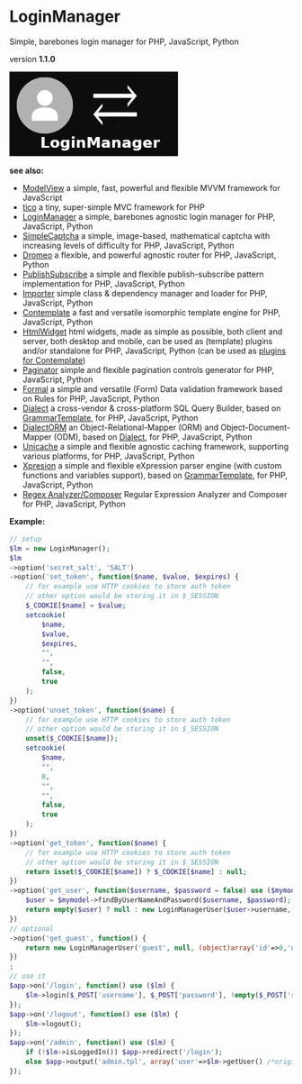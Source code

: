 # LoginManager

Simple, barebones login manager for PHP, JavaScript, Python

version **1.1.0**

![Login Manager](/loginmanager.jpg)

**see also:**

* [ModelView](https://github.com/foo123/modelview.js) a simple, fast, powerful and flexible MVVM framework for JavaScript
* [tico](https://github.com/foo123/tico) a tiny, super-simple MVC framework for PHP
* [LoginManager](https://github.com/foo123/LoginManager) a simple, barebones agnostic login manager for PHP, JavaScript, Python
* [SimpleCaptcha](https://github.com/foo123/simple-captcha) a simple, image-based, mathematical captcha with increasing levels of difficulty for PHP, JavaScript, Python
* [Dromeo](https://github.com/foo123/Dromeo) a flexible, and powerful agnostic router for PHP, JavaScript, Python
* [PublishSubscribe](https://github.com/foo123/PublishSubscribe) a simple and flexible publish-subscribe pattern implementation for PHP, JavaScript, Python
* [Importer](https://github.com/foo123/Importer) simple class &amp; dependency manager and loader for PHP, JavaScript, Python
* [Contemplate](https://github.com/foo123/Contemplate) a fast and versatile isomorphic template engine for PHP, JavaScript, Python
* [HtmlWidget](https://github.com/foo123/HtmlWidget) html widgets, made as simple as possible, both client and server, both desktop and mobile, can be used as (template) plugins and/or standalone for PHP, JavaScript, Python (can be used as [plugins for Contemplate](https://github.com/foo123/Contemplate/blob/master/src/js/plugins/plugins.txt))
* [Paginator](https://github.com/foo123/Paginator)  simple and flexible pagination controls generator for PHP, JavaScript, Python
* [Formal](https://github.com/foo123/Formal) a simple and versatile (Form) Data validation framework based on Rules for PHP, JavaScript, Python
* [Dialect](https://github.com/foo123/Dialect) a cross-vendor &amp; cross-platform SQL Query Builder, based on [GrammarTemplate](https://github.com/foo123/GrammarTemplate), for PHP, JavaScript, Python
* [DialectORM](https://github.com/foo123/DialectORM) an Object-Relational-Mapper (ORM) and Object-Document-Mapper (ODM), based on [Dialect](https://github.com/foo123/Dialect), for PHP, JavaScript, Python
* [Unicache](https://github.com/foo123/Unicache) a simple and flexible agnostic caching framework, supporting various platforms, for PHP, JavaScript, Python
* [Xpresion](https://github.com/foo123/Xpresion) a simple and flexible eXpression parser engine (with custom functions and variables support), based on [GrammarTemplate](https://github.com/foo123/GrammarTemplate), for PHP, JavaScript, Python
* [Regex Analyzer/Composer](https://github.com/foo123/RegexAnalyzer) Regular Expression Analyzer and Composer for PHP, JavaScript, Python


**Example:**

```php
// setup
$lm = new LoginManager();
$lm
->option('secret_salt', 'SALT')
->option('set_token', function($name, $value, $expires) {
    // for example use HTTP cookies to store auth token
    // other option would be storing it in $_SESSION
    $_COOKIE[$name] = $value;
    setcookie(
        $name,
        $value,
        $expires,
        "",
        "",
        false,
        true
    );
})
->option('unset_token', function($name) {
    // for example use HTTP cookies to store auth token
    // other option would be storing it in $_SESSION
    unset($_COOKIE[$name]);
    setcookie(
        $name,
        "",
        0,
        "",
        "",
        false,
        true
    );
})
->option('get_token', function($name) {
    // for example use HTTP cookies to store auth token
    // other option would be storing it in $_SESSION
    return isset($_COOKIE[$name]) ? $_COOKIE[$name] : null;
})
->option('get_user', function($username, $password = false) use ($mymodel) {
    $user = $mymodel->findByUserNameAndPassword($username, $password);
    return empty($user) ? null : new LoginManagerUser($user->username, $user->password, $user /*original user object*/);
})
// optional
->option('get_guest', function() {
    return new LoginManagerUser('guest', null, (object)array('id'=>0,'username'=>'guest'));
})
;
// use it
$app->on('/login', function() use ($lm) {
    $lm->login($_POST['username'], $_POST['password'], !empty($_POST['rememberme']));
});
$app->on('/logout', function() use ($lm) {
    $lm->logout();
});
$app->on('/admin', function() use ($lm) {
    if (!$lm->isLoggedIn()) $app->redirect('/login');
    else $app->output('admin.tpl', array('user'=>$lm->getUser() /*original user object*/));
});
```